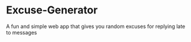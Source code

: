 # Excuse-Generator
A fun and simple web app that gives you random excuses for replying late to messages

